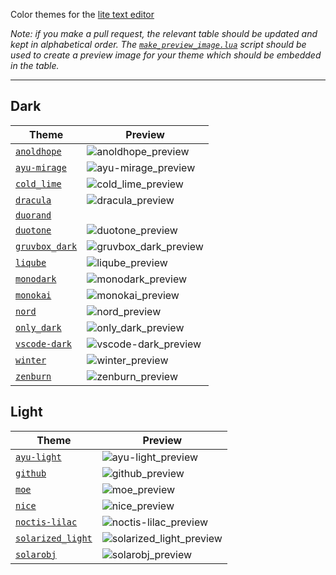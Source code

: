 Color themes for the [lite text editor](https://github.com/rxi/lite)

*Note: if you make a pull request, the relevant table should be updated and kept
in alphabetical order. The [`make_preview_image.lua`](make_preview_image.lua)
script should be used to create a preview image for your theme which should be
embedded in the table.*

---

## Dark

Theme | Preview
------|-----------------------------------------
[`anoldhope`](colors/anoldhope.lua?raw=1) | ![anoldhope_preview](https://user-images.githubusercontent.com/16415678/119025918-e4d6f580-b9a4-11eb-8ca0-58b7b7f48dbf.png)
[`ayu-mirage`](colors/ayu-mirage.lua?raw=1) | ![ayu-mirage_preview](https://user-images.githubusercontent.com/16415678/119024935-e9e77500-b9a3-11eb-874b-a139e8e5515d.png)
[`cold_lime`](colors/cold_lime.lua?raw=1) | ![cold_lime_preview](https://i.imgur.com/0p3BQCB.png)
[`dracula`](colors/dracula.lua?raw=1) | ![dracula_preview](https://user-images.githubusercontent.com/3920290/81507632-9ead7780-92f6-11ea-85e9-7cfb9ffa97ae.png)
[`duorand`](colors/duorand.lua?raw=1) |
[`duotone`](colors/duotone.lua?raw=1) | ![duotone_preview](https://i.imgur.com/ZND82Lv.png)
[`gruvbox_dark`](colors/gruvbox_dark.lua?raw=1) | ![gruvbox_dark_preview](https://user-images.githubusercontent.com/57670615/81137677-94bdfa00-8f2d-11ea-9224-3d70a5ec3101.png)
[`liqube`](colors/liqube.lua?raw=1) | ![liqube_preview](https://user-images.githubusercontent.com/49284552/82159394-0c751880-988e-11ea-963d-7a25497a8fee.png)
[`monodark`](colors/monodark.lua?raw=1) | ![monodark_preview](https://user-images.githubusercontent.com/3920290/80304201-62353400-87ac-11ea-9b13-9ca1b9db0f99.png)
[`monokai`](colors/monokai.lua?raw=1) | ![monokai_preview](https://user-images.githubusercontent.com/3920290/80307643-43419c80-87c2-11ea-9f04-580d6acf6252.png)
[`nord`](colors/nord.lua?raw=1) | ![nord_preview](https://user-images.githubusercontent.com/22625346/92419103-6baab180-f139-11ea-8638-d90db10da086.png)
[`only_dark`](colors/only_dark.lua?raw=1) | ![only_dark_preview](https://user-images.githubusercontent.com/18345339/110795752-c8825280-82a9-11eb-9d90-e9f8f9c7ebb5.png)
[`vscode-dark`](colors/vscode-dark.lua?raw=1) | ![vscode-dark_preview](https://i.imgur.com/GcSGaZc.png)
[`winter`](colors/winter.lua?raw=1) | ![winter_preview](https://user-images.githubusercontent.com/3920290/80304194-5c3f5300-87ac-11ea-9acf-33892579093e.png)
[`zenburn`](colors/zenburn.lua?raw=1) | ![zenburn_preview](https://i.imgur.com/XUIJwMs.png)

## Light

Theme | Preview
------|-----------------------------------------
[`ayu-light`](colors/ayu-light.lua?raw=1) | ![ayu-light_preview](https://user-images.githubusercontent.com/16415678/119024733-b3115f00-b9a3-11eb-91ae-b9d4f1d34a6a.png)
[`github`](colors/github.lua?raw=1) | ![github_preview](https://user-images.githubusercontent.com/3920290/80308013-800e9300-87c4-11ea-88a7-1f56104a7423.png)
[`moe`](colors/moe.lua?raw=1) | ![moe_preview](https://i.imgur.com/IGEtafP.png)
[`nice`](colors/nice.lua?raw=1) | ![nice_preview](https://user-images.githubusercontent.com/16415678/119025111-18655000-b9a4-11eb-82f5-9ccf483152a1.png)
[`noctis-lilac`](colors/noctis-lilac.lua?raw=1) | ![noctis-lilac_preview](https://user-images.githubusercontent.com/16415678/119025572-8f024d80-b9a4-11eb-99b6-5bc222053b5f.png)
[`solarized_light`](colors/solarized_light.lua?raw=1) | ![solarized_light_preview](https://user-images.githubusercontent.com/3920290/81503910-233fcc00-92de-11ea-9d6d-0a32212e6f02.png)
[`solarobj`](colors/solarobj.lua?raw=1) | ![solarobj_preview](https://i.imgur.com/3EHFlx2.png)
